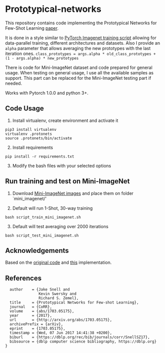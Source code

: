 # Prototypical-networks

This repository contains code implementing the Prototypical Networks for Few-Shot Learning [paper](https://arxiv.org/pdf/1703.05175.pdf). 

It is done in a style similar to [PyTorch Imagenet training script](https://github.com/pytorch/examples/tree/master/imagenet) allowing for data-parallel training, different architectures and datasets. Also I provide an `alpha` parameter that allows averaging the new prototypes with the last iteration ones. `class_prototypes = args.alpha * old_class_prototypes + (1 - args.alpha) * new_prototypes`

There is code for Mini-ImageNet dataset and code prepared for general usage. When testing on general usage, I use all the available samples as support. This part can be replaced for the Mini-ImageNet testing part if needed. 

Works with Pytorch 1.0.0 and python 3+.

## Code Usage

1. Install virtualenv, create environment and activate it

```
pip3 install virtualenv 
virtualenv .protonets 
source .protonets/bin/activate
```

2. Install requirements

```
pip install -r requirements.txt
```

3. Modify the bash files with your selected options

## Run training and test on Mini-ImageNet

1. Download [Mini-ImageNet images]( https://drive.google.com/open?id=0B3Irx3uQNoBMQ1FlNXJsZUdYWEE) and place them on folder `mini_imagenet/'

2. Default will run 1-Shot, 30-way training

`bash script_train_mini_imagenet.sh`

3. Default will test averaging over 2000 iterations

`bash script_test_mini_imagenet.sh`

## Acknowledgements

Based on the [original code](https://github.com/jakesnell/prototypical-networks) and [this](https://github.com/cyvius96/prototypical-network-pytorch) implementation.

## References 

```@article{DBLP:journals/corr/SnellSZ17,
  author    = {Jake Snell and
               Kevin Swersky and
               Richard S. Zemel},
  title     = {Prototypical Networks for Few-shot Learning},
  journal   = {CoRR},
  volume    = {abs/1703.05175},
  year      = {2017},
  url       = {http://arxiv.org/abs/1703.05175},
  archivePrefix = {arXiv},
  eprint    = {1703.05175},
  timestamp = {Wed, 07 Jun 2017 14:41:38 +0200},
  biburl    = {https://dblp.org/rec/bib/journals/corr/SnellSZ17},
  bibsource = {dblp computer science bibliography, https://dblp.org}
}
```
